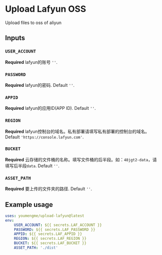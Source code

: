 # Upload Lafyun OSS

Upload files to oss of aliyun

## Inputs

### `USER_ACCOUNT`

**Required** lafyun的账号 `''`.

### `PASSWORD`

**Required** lafyun的密码. Default `''`.

### `APPID`

**Required** lafyun的应用ID(APP ID). Default `''`.

### `REGION`

**Required** lafyun控制台的域名。私有部署请填写私有部署的控制台的域名。 Default `'https://console.lafyun.com'`.

### `BUCKET`

**Required** 云存储的文件桶的名称。填写文件桶的后半段。如：`48jgt2-data`，请填写后半段`data`. Default `''`.

### `ASSET_PATH`

**Required** 要上传的文件夹的路径. Default `''`.

## Example usage

```yaml
uses: youmengme/upload-lafyun@latest
env:
    USER_ACCOUNT: ${{ secrets.LAF_ACCOUNT }}
    PASSWORD: ${{ secrets.LAF_PASSWORD }}
    APPID: ${{ secrets.LAF_APPID }}
    REGION: ${{ secrets.LAF_REGION }}
    BUCKET: ${{ secrets.LAF_BUCKET }}
    ASSET_PATH: './dist'
```